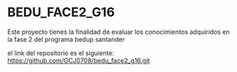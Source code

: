 # BEDU_FACE2_G16
Este proyecto tienes la finalidad de evaluar los conocimientos adquiridos en la fase 2 del programa bedup santander

el link del repositorio es el siguiente: https://github.com/GCJ0708/bedu_face2_g16.git
